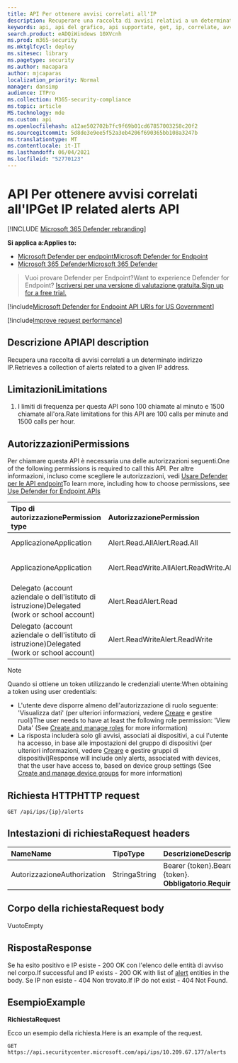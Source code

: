 ```yaml
---
title: API Per ottenere avvisi correlati all'IP
description: Recuperare una raccolta di avvisi relativi a un determinato indirizzo IP usando Microsoft Defender for Endpoint
keywords: api, api del grafico, api supportate, get, ip, correlate, avvisi
search.product: eADQiWindows 10XVcnh
ms.prod: m365-security
ms.mktglfcycl: deploy
ms.sitesec: library
ms.pagetype: security
ms.author: macapara
author: mjcaparas
localization_priority: Normal
manager: dansimp
audience: ITPro
ms.collection: M365-security-compliance
ms.topic: article
MS.technology: mde
ms.custom: api
ms.openlocfilehash: a12ae502702b7fc9f69b01cd67857003258c20f2
ms.sourcegitcommit: 5d8de3e9ee5f52a3eb4206f690365bb108a3247b
ms.translationtype: MT
ms.contentlocale: it-IT
ms.lasthandoff: 06/04/2021
ms.locfileid: "52770123"
---
```

# <a name="get-ip-related-alerts-api"></a><span data-ttu-id="10025-104">API Per ottenere avvisi correlati all'IP</span><span class="sxs-lookup"><span data-stu-id="10025-104">Get IP related alerts API</span></span>

[!INCLUDE [Microsoft 365 Defender rebranding](../../includes/microsoft-defender.md)]

<span data-ttu-id="10025-105">**Si applica a:**</span><span class="sxs-lookup"><span data-stu-id="10025-105">**Applies to:**</span></span>
- [<span data-ttu-id="10025-106">Microsoft Defender per endpoint</span><span class="sxs-lookup"><span data-stu-id="10025-106">Microsoft Defender for Endpoint</span></span>](https://go.microsoft.com/fwlink/p/?linkid=2154037)
- [<span data-ttu-id="10025-107">Microsoft 365 Defender</span><span class="sxs-lookup"><span data-stu-id="10025-107">Microsoft 365 Defender</span></span>](https://go.microsoft.com/fwlink/?linkid=2118804)

> <span data-ttu-id="10025-108">Vuoi provare Defender per Endpoint?</span><span class="sxs-lookup"><span data-stu-id="10025-108">Want to experience Defender for Endpoint?</span></span> [<span data-ttu-id="10025-109">Iscriversi per una versione di valutazione gratuita.</span><span class="sxs-lookup"><span data-stu-id="10025-109">Sign up for a free trial.</span></span>](https://www.microsoft.com/microsoft-365/windows/microsoft-defender-atp?ocid=docs-wdatp-exposedapis-abovefoldlink) 

[!include[Microsoft Defender for Endpoint API URIs for US Government](../../includes/microsoft-defender-api-usgov.md)]

[!include[Improve request performance](../../includes/improve-request-performance.md)]

## <a name="api-description"></a><span data-ttu-id="10025-110">Descrizione API</span><span class="sxs-lookup"><span data-stu-id="10025-110">API description</span></span>
<span data-ttu-id="10025-111">Recupera una raccolta di avvisi correlati a un determinato indirizzo IP.</span><span class="sxs-lookup"><span data-stu-id="10025-111">Retrieves a collection of alerts related to a given IP address.</span></span>


## <a name="limitations"></a><span data-ttu-id="10025-112">Limitazioni</span><span class="sxs-lookup"><span data-stu-id="10025-112">Limitations</span></span>
1. <span data-ttu-id="10025-113">I limiti di frequenza per questa API sono 100 chiamate al minuto e 1500 chiamate all'ora.</span><span class="sxs-lookup"><span data-stu-id="10025-113">Rate limitations for this API are 100 calls per minute and 1500 calls per hour.</span></span>


## <a name="permissions"></a><span data-ttu-id="10025-114">Autorizzazioni</span><span class="sxs-lookup"><span data-stu-id="10025-114">Permissions</span></span>
<span data-ttu-id="10025-115">Per chiamare questa API è necessaria una delle autorizzazioni seguenti.</span><span class="sxs-lookup"><span data-stu-id="10025-115">One of the following permissions is required to call this API.</span></span> <span data-ttu-id="10025-116">Per altre informazioni, incluso come scegliere le autorizzazioni, vedi [Usare Defender per le API endpoint](apis-intro.md)</span><span class="sxs-lookup"><span data-stu-id="10025-116">To learn more, including how to choose permissions, see [Use Defender for Endpoint APIs](apis-intro.md)</span></span>

<span data-ttu-id="10025-117">Tipo di autorizzazione</span><span class="sxs-lookup"><span data-stu-id="10025-117">Permission type</span></span> |   <span data-ttu-id="10025-118">Autorizzazione</span><span class="sxs-lookup"><span data-stu-id="10025-118">Permission</span></span>  |   <span data-ttu-id="10025-119">Nome visualizzato autorizzazione</span><span class="sxs-lookup"><span data-stu-id="10025-119">Permission display name</span></span>
:---|:---|:---
<span data-ttu-id="10025-120">Applicazione</span><span class="sxs-lookup"><span data-stu-id="10025-120">Application</span></span> |   <span data-ttu-id="10025-121">Alert.Read.All</span><span class="sxs-lookup"><span data-stu-id="10025-121">Alert.Read.All</span></span> |    <span data-ttu-id="10025-122">"Leggi tutti gli avvisi"</span><span class="sxs-lookup"><span data-stu-id="10025-122">'Read all alerts'</span></span>
<span data-ttu-id="10025-123">Applicazione</span><span class="sxs-lookup"><span data-stu-id="10025-123">Application</span></span> |   <span data-ttu-id="10025-124">Alert.ReadWrite.All</span><span class="sxs-lookup"><span data-stu-id="10025-124">Alert.ReadWrite.All</span></span> |   <span data-ttu-id="10025-125">"Lettura e scrittura di tutti gli avvisi"</span><span class="sxs-lookup"><span data-stu-id="10025-125">'Read and write all alerts'</span></span>
<span data-ttu-id="10025-126">Delegato (account aziendale o dell'istituto di istruzione)</span><span class="sxs-lookup"><span data-stu-id="10025-126">Delegated (work or school account)</span></span> | <span data-ttu-id="10025-127">Alert.Read</span><span class="sxs-lookup"><span data-stu-id="10025-127">Alert.Read</span></span> | <span data-ttu-id="10025-128">"Avvisi di lettura"</span><span class="sxs-lookup"><span data-stu-id="10025-128">'Read alerts'</span></span>
<span data-ttu-id="10025-129">Delegato (account aziendale o dell'istituto di istruzione)</span><span class="sxs-lookup"><span data-stu-id="10025-129">Delegated (work or school account)</span></span> | <span data-ttu-id="10025-130">Alert.ReadWrite</span><span class="sxs-lookup"><span data-stu-id="10025-130">Alert.ReadWrite</span></span> | <span data-ttu-id="10025-131">"Avvisi di lettura e scrittura"</span><span class="sxs-lookup"><span data-stu-id="10025-131">'Read and write alerts'</span></span>

>[!Note]
> <span data-ttu-id="10025-132">Quando si ottiene un token utilizzando le credenziali utente:</span><span class="sxs-lookup"><span data-stu-id="10025-132">When obtaining a token using user credentials:</span></span>
>- <span data-ttu-id="10025-133">L'utente deve disporre almeno dell'autorizzazione di ruolo seguente: 'Visualizza dati' (per ulteriori informazioni, vedere [Creare](user-roles.md) e gestire ruoli)</span><span class="sxs-lookup"><span data-stu-id="10025-133">The user needs to have at least the following role permission: 'View Data' (See [Create and manage roles](user-roles.md) for more information)</span></span>
>- <span data-ttu-id="10025-134">La risposta includerà solo gli avvisi, associati ai dispositivi, a cui l'utente ha accesso, in base alle impostazioni del gruppo di dispositivi (per ulteriori informazioni, vedere [Creare](machine-groups.md) e gestire gruppi di dispositivi)</span><span class="sxs-lookup"><span data-stu-id="10025-134">Response will include only alerts, associated with devices, that the user have access to, based on device group settings (See [Create and manage device groups](machine-groups.md) for more information)</span></span>

## <a name="http-request"></a><span data-ttu-id="10025-135">Richiesta HTTP</span><span class="sxs-lookup"><span data-stu-id="10025-135">HTTP request</span></span>
```
GET /api/ips/{ip}/alerts
```

## <a name="request-headers"></a><span data-ttu-id="10025-136">Intestazioni di richiesta</span><span class="sxs-lookup"><span data-stu-id="10025-136">Request headers</span></span>

<span data-ttu-id="10025-137">Name</span><span class="sxs-lookup"><span data-stu-id="10025-137">Name</span></span> | <span data-ttu-id="10025-138">Tipo</span><span class="sxs-lookup"><span data-stu-id="10025-138">Type</span></span> | <span data-ttu-id="10025-139">Descrizione</span><span class="sxs-lookup"><span data-stu-id="10025-139">Description</span></span>
:---|:---|:---
<span data-ttu-id="10025-140">Autorizzazione</span><span class="sxs-lookup"><span data-stu-id="10025-140">Authorization</span></span> | <span data-ttu-id="10025-141">Stringa</span><span class="sxs-lookup"><span data-stu-id="10025-141">String</span></span> | <span data-ttu-id="10025-142">Bearer {token}.</span><span class="sxs-lookup"><span data-stu-id="10025-142">Bearer {token}.</span></span> <span data-ttu-id="10025-143">**Obbligatorio**.</span><span class="sxs-lookup"><span data-stu-id="10025-143">**Required**.</span></span>


## <a name="request-body"></a><span data-ttu-id="10025-144">Corpo della richiesta</span><span class="sxs-lookup"><span data-stu-id="10025-144">Request body</span></span>
<span data-ttu-id="10025-145">Vuoto</span><span class="sxs-lookup"><span data-stu-id="10025-145">Empty</span></span>

## <a name="response"></a><span data-ttu-id="10025-146">Risposta</span><span class="sxs-lookup"><span data-stu-id="10025-146">Response</span></span>
<span data-ttu-id="10025-147">Se ha esito positivo e IP esiste [](alerts.md) - 200 OK con l'elenco delle entità di avviso nel corpo.</span><span class="sxs-lookup"><span data-stu-id="10025-147">If successful and IP exists - 200 OK with list of [alert](alerts.md) entities in the body.</span></span> <span data-ttu-id="10025-148">Se IP non esiste - 404 Non trovato.</span><span class="sxs-lookup"><span data-stu-id="10025-148">If IP do not exist - 404 Not Found.</span></span>


## <a name="example"></a><span data-ttu-id="10025-149">Esempio</span><span class="sxs-lookup"><span data-stu-id="10025-149">Example</span></span>

<span data-ttu-id="10025-150">**Richiesta**</span><span class="sxs-lookup"><span data-stu-id="10025-150">**Request**</span></span>

<span data-ttu-id="10025-151">Ecco un esempio della richiesta.</span><span class="sxs-lookup"><span data-stu-id="10025-151">Here is an example of the request.</span></span>

```http
GET https://api.securitycenter.microsoft.com/api/ips/10.209.67.177/alerts
```
